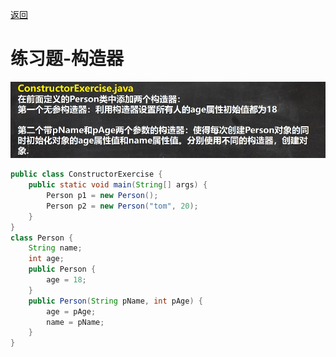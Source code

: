 <meta name="viewport" content="width=device-width, initial-scale=1.0, viewport-fit=cover">

[返回](练习题.md)
# 练习题-构造器

![alt text](https://raw.githubusercontent.com/Stolorzs/Picgo/master/gouzaoqi.png)

```java
public class ConstructorExercise {
    public static void main(String[] args) {
        Person p1 = new Person();
        Person p2 = new Person("tom", 20);
    }
}
class Person {
    String name;
    int age;
    public Person {
        age = 18;
    }
    public Person(String pName, int pAge) {
        age = pAge;
        name = pName;
    }
}

```